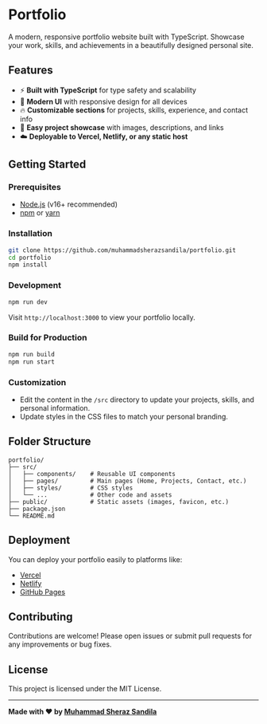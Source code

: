# Portfolio

A modern, responsive portfolio website built with TypeScript. Showcase your work, skills, and achievements in a beautifully designed personal site.

## Features

- ⚡️ **Built with TypeScript** for type safety and scalability
- 🎨 **Modern UI** with responsive design for all devices
- 🔥 **Customizable sections** for projects, skills, experience, and contact info
- 💼 **Easy project showcase** with images, descriptions, and links
- ☁️ **Deployable to Vercel, Netlify, or any static host**

## Getting Started

### Prerequisites

- [Node.js](https://nodejs.org/) (v16+ recommended)
- [npm](https://www.npmjs.com/) or [yarn](https://yarnpkg.com/)

### Installation

```bash
git clone https://github.com/muhammadsherazsandila/portfolio.git
cd portfolio
npm install
```

### Development

```bash
npm run dev
```

Visit `http://localhost:3000` to view your portfolio locally.

### Build for Production

```bash
npm run build
npm run start
```

### Customization

- Edit the content in the `/src` directory to update your projects, skills, and personal information.
- Update styles in the CSS files to match your personal branding.

## Folder Structure

```
portfolio/
├── src/
│   ├── components/    # Reusable UI components
│   ├── pages/         # Main pages (Home, Projects, Contact, etc.)
│   ├── styles/        # CSS styles
│   └── ...            # Other code and assets
├── public/            # Static assets (images, favicon, etc.)
├── package.json
└── README.md
```

## Deployment

You can deploy your portfolio easily to platforms like:

- [Vercel](https://vercel.com/)
- [Netlify](https://www.netlify.com/)
- [GitHub Pages](https://pages.github.com/)

## Contributing

Contributions are welcome! Please open issues or submit pull requests for any improvements or bug fixes.

## License

This project is licensed under the MIT License.

---

**Made with ❤️ by [Muhammad Sheraz Sandila](https://github.com/muhammadsherazsandila)**
